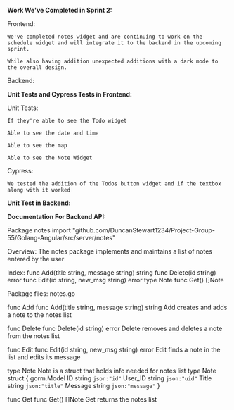 **Work We've Completed in Sprint 2:**

  Frontend:
  
    We've completed notes widget and are continuing to work on the schedule widget and will integrate it to the backend in the upcoming sprint.
    
    While also having addition unexpected additions with a dark mode to the overall design.
    
  Backend:

**Unit Tests and Cypress Tests in Frontend:**
  
  Unit Tests:
  
    If they're able to see the Todo widget
    
    Able to see the date and time
    
    Able to see the map
    
    Able to see the Note Widget
    
  Cypress:
  
    We tested the addition of the Todos button widget and if the textbox along with it worked

**Unit Test in Backend:**


**Documentation For Backend API:**

Package notes
import "github.com/DuncanStewart1234/Project-Group-55/Golang-Angular/src/server/notes"

Overview:
The notes package implements and maintains a list of notes entered by the user

Index:
  func Add(title string, message string) string
  func Delete(id string) error
  func Edit(id string, new_msg string) error
  type Note
  func Get() []Note

Package files:
  notes.go

func Add
  func Add(title string, message string) string
    Add creates and adds a note to the notes list

func Delete
  func Delete(id string) error
    Delete removes and deletes a note from the notes list

func Edit
  func Edit(id string, new_msg string) error
    Edit finds a note in the list and edits its message

type Note
  Note is a struct that holds info needed for notes list
type Note struct {
    gorm.Model
    ID      string `json:"id"`
    User_ID string `json:"uid"`
    Title   string `json:"title"`
    Message string `json:"message"`
}

func Get
  func Get() []Note
    Get returns the notes list
